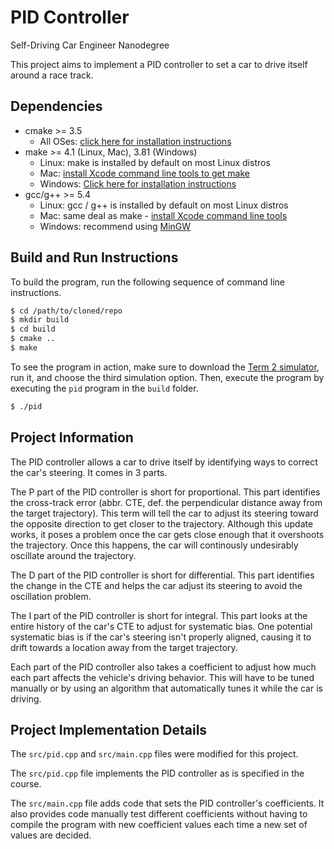 # PID Controller
Self-Driving Car Engineer Nanodegree

This project aims to implement a PID controller to set a car to drive itself around a race track.

## Dependencies
* cmake >= 3.5
  * All OSes: [click here for installation instructions](https://cmake.org/install/)
* make >= 4.1 (Linux, Mac), 3.81 (Windows)
  * Linux: make is installed by default on most Linux distros
  * Mac: [install Xcode command line tools to get make](https://developer.apple.com/xcode/features/)
  * Windows: [Click here for installation instructions](http://gnuwin32.sourceforge.net/packages/make.htm)
* gcc/g++ >= 5.4
  * Linux: gcc / g++ is installed by default on most Linux distros
  * Mac: same deal as make - [install Xcode command line tools](https://developer.apple.com/xcode/features/)
  * Windows: recommend using [MinGW](http://www.mingw.org/)

## Build and Run Instructions
To build the program, run the following sequence of command line instructions.

```bash
$ cd /path/to/cloned/repo
$ mkdir build
$ cd build
$ cmake ..
$ make
```

To see the program in action, make sure to download the [Term 2 simulator](https://github.com/udacity/self-driving-car-sim/releases), run it, and choose the third simulation option. Then, execute the program by executing the `pid` program in the `build` folder.

```bash
$ ./pid
```

## Project Information
The PID controller allows a car to drive itself by identifying ways to correct the car's steering. It comes in 3 parts.

The P part of the PID controller is short for proportional. This part identifies the cross-track error (abbr. CTE, def. the perpendicular distance away from the target trajectory). This term will tell the car to adjust its steering toward the opposite direction to get closer to the trajectory. Although this update works, it poses a problem once the car gets close enough that it overshoots the trajectory. Once this happens, the car will continously undesirably oscillate around the trajectory.

The D part of the PID controller is short for differential. This part identifies the change in the CTE and helps the car adjust its steering to avoid the oscillation problem.

The I part of the PID controller is short for integral. This part looks at the entire history of the car's CTE to adjust for systematic bias. One potential systematic bias is if the car's steering isn't properly aligned, causing it to drift towards a location away from the target trajectory.

Each part of the PID controller also takes a coefficient to adjust how much each part affects the vehicle's driving behavior. This will have to be tuned manually or by using an algorithm that automatically tunes it while the car is driving.

## Project Implementation Details
The `src/pid.cpp` and `src/main.cpp` files were modified for this project.

The `src/pid.cpp` file implements the PID controller as is specified in the course.

The `src/main.cpp` file adds code that sets the PID controller's coefficients. It also provides code manually test different coefficients without having to compile the program with new coefficient values each time a new set of values are decided.
